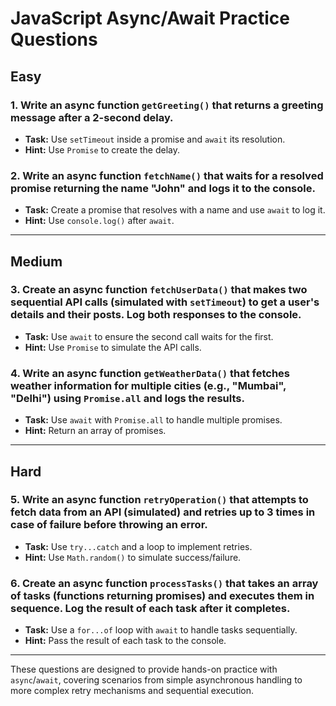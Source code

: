 # JavaScript Async/Await Practice Questions

## Easy

### 1. Write an async function `getGreeting()` that returns a greeting message after a 2-second delay.
- **Task:** Use `setTimeout` inside a promise and `await` its resolution.
- **Hint:** Use `Promise` to create the delay.

### 2. Write an async function `fetchName()` that waits for a resolved promise returning the name "John" and logs it to the console.
- **Task:** Create a promise that resolves with a name and use `await` to log it.
- **Hint:** Use `console.log()` after `await`.

---

## Medium

### 3. Create an async function `fetchUserData()` that makes two sequential API calls (simulated with `setTimeout`) to get a user's details and their posts. Log both responses to the console.
- **Task:** Use `await` to ensure the second call waits for the first.
- **Hint:** Use `Promise` to simulate the API calls.

### 4. Write an async function `getWeatherData()` that fetches weather information for multiple cities (e.g., "Mumbai", "Delhi") using `Promise.all` and logs the results.
- **Task:** Use `await` with `Promise.all` to handle multiple promises.
- **Hint:** Return an array of promises.

---

## Hard

### 5. Write an async function `retryOperation()` that attempts to fetch data from an API (simulated) and retries up to 3 times in case of failure before throwing an error.
- **Task:** Use `try...catch` and a loop to implement retries.
- **Hint:** Use `Math.random()` to simulate success/failure.

### 6. Create an async function `processTasks()` that takes an array of tasks (functions returning promises) and executes them in sequence. Log the result of each task after it completes.
- **Task:** Use a `for...of` loop with `await` to handle tasks sequentially.
- **Hint:** Pass the result of each task to the console.

---

These questions are designed to provide hands-on practice with `async`/`await`, covering scenarios from simple asynchronous handling to more complex retry mechanisms and sequential execution.
